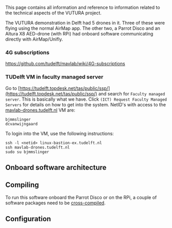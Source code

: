 This page contains all information and reference to information related to the technical aspects of the VUTURA project.

The VUTURA demonstration in Delft had 5 drones in it. Three of these were flying using the normal AirMap app. The other two, a Parrot Disco and an Altura X8 AED-drone (with RPi) had onboard software communicating directly with AirMap/Unifly.

### 4G subscriptions
https://github.com/tudelft/mavlab/wiki/4G-subscriptions

### TUDelft VM in faculty managed server
Go to [https://tudelft.topdesk.net/tas/public/ssp/](https://tudelft.topdesk.net/tas/public/ssp/) and search for `Faculty managed server`. This is basically what we have. Click `(ICT) Request Faculty Managed Servers` for details on how to get into the system. NetID's with access to the [mavlab-drones.tudelft.nl](mavlab-drones.tudelft.nl) VM are:

```
bjmmslinger
dcvanwijngaard
```

To login into the VM, use the following instructions:
```
ssh -l <netid> linux-bastion-ex.tudelft.nl
ssh mavlab-drones.tudelft.nl
sudo su bjmmslinger
```

## Onboard software architecture

## Compiling

To run this software onboard the Parrot Disco or on the RPi, a couple of software packages need to be [cross-compiled](https://github.com/tudelft/mavlab/wiki/Cross-Compiling).

## Configuration

